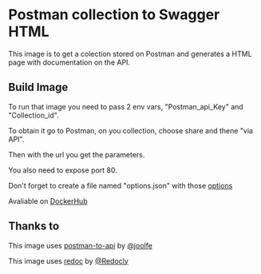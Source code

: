 # Postman collection to Swagger HTML
This image is to get a colection stored on Postman and generates a HTML page with documentation on the API.

## Build Image

To run that image you need to pass 2 env vars, "Postman_api_Key" and "Collection_id".

To obtain it go to Postman, on you collection, choose share and thene "via API".

Then with the url you get the parameters.

You also need to expose port 80.

Don't forget to create a file named "options.json" with those [options](https://joolfe.github.io/postman-to-openapi/#options)

Avaliable on [DockerHub](https://hub.docker.com/r/poiou123/postman-to-html)

## Thanks to

This image uses [postman-to-api](https://github.com/joolfe/postman-to-openapi) by [@joolfe](https://github.com/joolfe)

This image uses [redoc](https://github.com/Redocly/redoc) by [@Redocly](https://github.com/Redocly)


